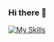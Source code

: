 ### Hi there 👋

[![My Skills](https://skillicons.dev/icons?i=angular,dotnet,html,css,c,cs,cpp,js,ts,docker,py,blender)](https://skillicons.dev)

<!--[![Top Langs](https://github-readme-stats.vercel.app/api/top-langs/?username=baglayan)](https://github.com/baglayan/)-->

<!--
**baglayan/baglayan** is a ✨ _special_ ✨ repository because its `README.md` (this file) appears on your GitHub profile.

Here are some ideas to get you started:

- 🔭 I’m currently working on ...
- 🌱 I’m currently learning ...
- 👯 I’m looking to collaborate on ...
- 🤔 I’m looking for help with ...
- 💬 Ask me about ...
- 📫 How to reach me: ...
- 😄 Pronouns: ...
- ⚡ Fun fact: ...
-->
